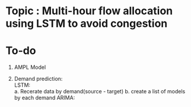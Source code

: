 # Topic : Multi-hour flow allocation using LSTM to avoid congestion

# To-do  
1. AMPL Model

2. Demand prediction:  
  LSTM:  
  a. Recerate data by demand(source - target)
  b. create a list of models by each demand
  ARIMA:  
  
